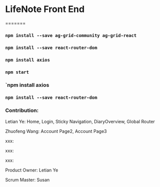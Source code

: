 # LifeNote Front End

=======
### `npm install --save ag-grid-community ag-grid-react`

### `npm install --save react-router-dom`

### `npm install axios`

### `npm start`

### `npm install axios

### `npm install --save react-router-dom`

### Contribution:

Letian Ye: Home, Login, Sticky Navigation, DiaryOverview, Global Router

Zhuofeng Wang: Account Page2, Account Page3

xxx:

xxx:

xxx:



Product Owner: Letian Ye

Scrum Master: Susan

